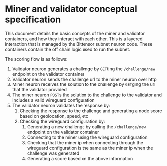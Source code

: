 # Miner and validator conceptual specification

This document details the basic concepts of the miner and validator containers, and how they interact with each other. This is a layered interaction that is managed by the Bittensor subnet neuron code. These containers contain the off chain logic used to run the subnet.

The scoring flow is as follows:

1. Validator neuron generates a challenge by `GET`ting the `/challenge/new` endpoint on the validator container
2. Validator neuron sends the challenge url to the miner neuron over http
3. Miner neuron receives the solution to the challenge by `GET`ging the url that the validator provided
4. The miner neuron `POST`s the solution to the challenge to the validator and includes a valid wireguard configuration
5. The validator neuron validates the response by:
    1. Checking the response to the challenge and generating a node score based on geolocation, speed, etc
    2. Checking the wireguard configuration by:
        1. Generating a new challenge by calling the `/challenge/new` endpoint on the validator container
        2. Connecting to the miner using the wireguard configuration
        3. Checking that the miner ip when connecting through the wireguard configuration is the same as the miner ip when the challenge was generated
        4. Generating a score based on the above information